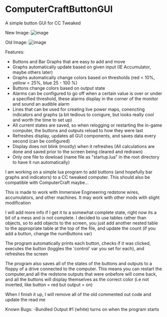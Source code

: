 # ComputerCraftButtonGUI
A simple button GUI for CC Tweaked

New Image:
![image](https://user-images.githubusercontent.com/98580719/154835775-13d8e7bf-434c-4767-8218-cc9b3c4bf243.png)

Old Image:
![image](https://user-images.githubusercontent.com/98580719/151685402-05fbaa1d-e21a-4c0b-9374-2dec577ff20d.png)

Features:

+ Buttons and Bar Graphs that are easy to add and move
+ Graphs automatically update based on given input (IE Accumulator, maybe others later)
+ Graphs automatically change colors based on thresholds (red < 10%, yellow < 25%, blue 25 - 100 %)
+ Buttons change colors based on output state
+ Alarms can be configured to go off when a certain value is over or under a specified threshold, these alarms display in the corner of the monitor and sound an audible alarm
+ Lines that can be used for creating live power maps, conencting indicators and graphs (a bit tedious to conigure, but looks really cool and worth the time to set up)
+ All current states are saved, so when relogging or restarting the in-game computer, the buttons and outputs reload to how they were last
+ Refreshes display, updates all GUI components, and saves data every second (can be configured)
+ Display does not blink (mostly) when it refreshes (All calculations are done and saved prior to the screen being cleared and redrawn)
+ Only one file to dowload (name file as "startup.lua" in the root directory to have it run automatically)

I am working on a simple lua program to add buttons (and hopefully bar graphs and indicators) to a CC tweaked computer. This should also be compatible with ComputerCraft maybe...

This is made to work with Immersive Engineering redstone wires, accumulators, and other machines. It may work with other mods with slight modification

I will add more info if I get it to a somewhat complete state, right now its a bit of a mess and is not complete. I decided to use tables rather than objects, so to add objects
to the screen, you just add another nested table to the appropriate table at the top of the file, and update the count (if you add a button, change the numButtons var)

The program automatically prints each button, checks if it was clicked, executes the button (toggles the 'control' var you set for each), and refreshes the screen

The program also saves all of the states of the buttons and outputs to a floppy of a drive connected to the computer. This means you can restart the computer,and all the 
redstone outputs that were onbefore will come back, and all the buttons will display themselves as the correct color (i.e not inverted, like button = red but output = on)

When I finish it up, I will remove all of the old commented out code and update the read me

Known Bugs:
-Bundled Output #1 (white) turns on when the program starts
